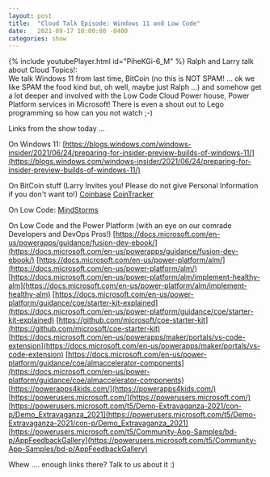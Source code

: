 ```yaml
---
layout: post
title:  "Cloud Talk Episode: Windows 11 and Low Code"
date:   2021-09-17 10:00:00 -0400
categories: show
--- 
```

{% include youtubePlayer.html id="PiheKGi-6_M" %} 
Ralph and Larry talk about Cloud Topics!:  
We talk Windows 11 from last time, BitCoin (no this is NOT SPAM! ... ok we like SPAM the food kind but, oh well, maybe just Ralph ...)  and somehow get a lot deeper and involved with the Low Code Cloud Power house, Power Platform services in Microsoft!  There is even a shout out to Lego programming so how can you not watch ;-)  

Links from the show today ...

On Windows 11:
[https://blogs.windows.com/windows-insider/2021/06/24/preparing-for-insider-preview-builds-of-windows-11/](https://blogs.windows.com/windows-insider/2021/06/24/preparing-for-insider-preview-builds-of-windows-11/)

On BitCoin stuff (Larry Invites you!  Please do not give Personal Information if you don't want to!)
[Coinbase](https://www.coinbase.com/join/smithm_o)
[CoinTracker](https://www.cointracker.io/?i=93d6sS039DRE)

On Low Code: 
[MindStorms](https://www.lego.com/en-us/themes/mindstorms/learntoprogram)

On Low Code and the Power Platform (with an eye on our comrade Developers and DevOps Pros!)
[https://docs.microsoft.com/en-us/powerapps/guidance/fusion-dev-ebook/](https://docs.microsoft.com/en-us/powerapps/guidance/fusion-dev-ebook/)
[https://docs.microsoft.com/en-us/power-platform/alm/](https://docs.microsoft.com/en-us/power-platform/alm/)
[https://docs.microsoft.com/en-us/power-platform/alm/implement-healthy-alm](https://docs.microsoft.com/en-us/power-platform/alm/implement-healthy-alm)
[https://docs.microsoft.com/en-us/power-platform/guidance/coe/starter-kit-explained](https://docs.microsoft.com/en-us/power-platform/guidance/coe/starter-kit-explained)
[https://github.com/microsoft/coe-starter-kit](https://github.com/microsoft/coe-starter-kit)
[https://docs.microsoft.com/en-us/powerapps/maker/portals/vs-code-extension](https://docs.microsoft.com/en-us/powerapps/maker/portals/vs-code-extension)
[https://docs.microsoft.com/en-us/power-platform/guidance/coe/almaccelerator-components](https://docs.microsoft.com/en-us/power-platform/guidance/coe/almaccelerator-components)
[https://powerapps4kids.com/](https://powerapps4kids.com/)
[https://powerusers.microsoft.com/](https://powerusers.microsoft.com/)
[https://powerusers.microsoft.com/t5/Demo-Extravaganza-2021/con-p/Demo_Extravaganza_2021](https://powerusers.microsoft.com/t5/Demo-Extravaganza-2021/con-p/Demo_Extravaganza_2021)
[https://powerusers.microsoft.com/t5/Community-App-Samples/bd-p/AppFeedbackGallery](https://powerusers.microsoft.com/t5/Community-App-Samples/bd-p/AppFeedbackGallery)

Whew .... enough links there?  Talk to us about it :)